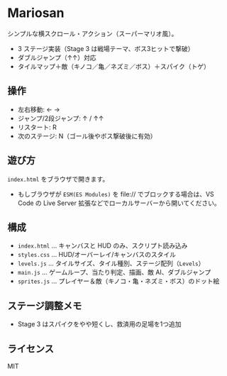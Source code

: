 # Mariosan

シンプルな横スクロール・アクション（スーパーマリオ風）。
- 3 ステージ実装（Stage 3 は戦場テーマ、ボス3ヒットで撃破）
- ダブルジャンプ（↑↑）対応
- タイルマップ＋敵（キノコ／亀／ネズミ／ボス）＋スパイク（トゲ）

## 操作
- 左右移動: ← →
- ジャンプ/2段ジャンプ: ↑ / ↑↑
- リスタート: R
- 次のステージ: N（ゴール後やボス撃破後に有効）

## 遊び方
`index.html` をブラウザで開きます。
- もしブラウザが `ESM(ES Modules)` を file:// でブロックする場合は、VS Code の Live Server 拡張などでローカルサーバーから開いてください。

## 構成
- `index.html` ... キャンバスと HUD のみ、スクリプト読み込み
- `styles.css` ... HUD/オーバーレイ/キャンバスのスタイル
- `levels.js` ... タイルサイズ、タイル種別、ステージ配列（`Levels`）
- `main.js` ... ゲームループ、当たり判定、描画、敵 AI、ダブルジャンプ
- `sprites.js` ... プレイヤー＆敵（キノコ・亀・ネズミ・ボス）のドット絵

## ステージ調整メモ
- Stage 3 はスパイクをやや短くし、救済用の足場を1つ追加

## ライセンス
MIT
